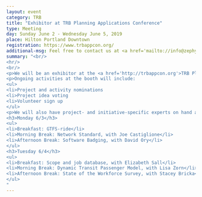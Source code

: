 ```yaml
---
layout: event
category: TRB
title: "Exhibitor at TRB Planning Applications Conference"
type: Meeting
day: Sunday June 2 - Wednesday June 5, 2019 
place: Hilton Portland Downtown
registration: https://www.trbappcon.org/
additional-msg: Feel free to contact us at <a href='mailto://info@zephyrtransport.org'>info@zephyrtransport.org</a> if you would like to schedule a meeting to learn more or discuss an idea.
summary: "<br/>
<hr/>
<br/>
<p>We will be an exhibitor at the <a href='http://trbappcon.org'>TRB Planning Applications Conference</a>. It will be a great opportunity to sit down at our booth and chat with people leading various projects and the organization as a whole.
<p>Ongoing activities at the booth will include:
<ul>
<li>Project and activity nominations
<li>Project idea voting  
<li>Volunteer sign up
</ul>
<p>We will also have project- and initiative-specific experts on hand at the booth according to the following schedule.
<h3>Monday 6/3</h3>
<ul>
<li>Breakfast: GTFS-ride</li>
<li>Morning Break: Network Standard, with Joe Castiglione</li>
<li>Afternoon Break: Software Badging, with David Ory</li>
</ul>
<h3>Tuesday 6/4</h3>
<ul>
<li>Breakfast: Scope and job database, with Elizabeth Sall</li>
<li>Morning Break: Dynamic Transit Passenger Model, with Lisa Zorn</li>
<li>Afternoon Break: State of the Workforce Survey, with Stacey Bricka</li>
</ul>
"
---
```


